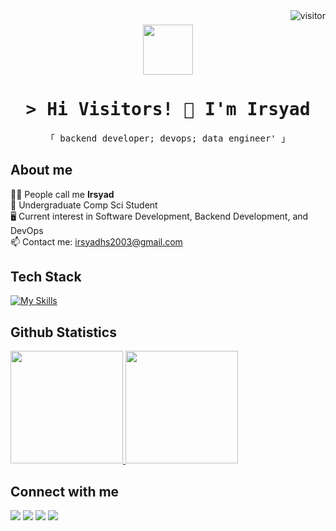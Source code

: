 <!-- **irsyadhsn/irsyadhsn** is a ✨ _special_ ✨ repository because its `README.md` (this file) appears on your GitHub profile. -->
<a href="https://komarev.com/ghpvc/?username=irsyadhsn">
  <img align="right" src="https://komarev.com/ghpvc/?username=irsyadhsn&label=Visitors&color=4A628A&style=flat-square" alt="visitor" />
</a>

<h3 align="center">
      <img src="https://images-wixmp-ed30a86b8c4ca887773594c2.wixmp.com/f/775dfae9-f9b5-46c9-bcd8-62e7d40ba177/dg8lfh5-55929960-9c91-4a44-bcc9-d8fc9c64fc01.gif?token=eyJ0eXAiOiJKV1QiLCJhbGciOiJIUzI1NiJ9.eyJzdWIiOiJ1cm46YXBwOjdlMGQxODg5ODIyNjQzNzNhNWYwZDQxNWVhMGQyNmUwIiwiaXNzIjoidXJuOmFwcDo3ZTBkMTg4OTgyMjY0MzczYTVmMGQ0MTVlYTBkMjZlMCIsIm9iaiI6W1t7InBhdGgiOiJcL2ZcLzc3NWRmYWU5LWY5YjUtNDZjOS1iY2Q4LTYyZTdkNDBiYTE3N1wvZGc4bGZoNS01NTkyOTk2MC05YzkxLTRhNDQtYmNjOS1kOGZjOWM2NGZjMDEuZ2lmIn1dXSwiYXVkIjpbInVybjpzZXJ2aWNlOmZpbGUuZG93bmxvYWQiXX0.Kb7VfIt_6RJwxqydhdmY7rzPx991X8UHJbdZbMZgA-0" width="80" height="80" />
</h3>

<div id="toc" align="center">
  <ul style="list-style: none">
    <summary>
      <h1> 
        <samp>&gt; Hi Visitors! 🖖 I'm Irsyad
       </samp>
      </h1>
    </summary>
  </ul>
</div>

<p align="center"> 
  <samp>
    「 backend developer; devops; data engineer' 」
  </samp>
</p>

## About me 
🙋‍♂️  People call me **Irsyad** <br> 
🔭  Undergraduate Comp Sci Student <br> 
🖥️  Current interest in Software Development, Backend Development, and DevOps <br> 
📫  Contact me: irsyadhs2003@gmail.com <br>

## Tech Stack
[![My Skills](https://skillicons.dev/icons?i=typescript,golang,python,postgresql,mysql,react,nextjs,nodejs,express,docker,nginx,postman,bash,git,neovim,vscode,ubuntu,linux&perline=9)](https://skillicons.dev)

## Github Statistics
<p align="left">
<a href="https://github.com/irsyadhsn">
   <img height="180em" src="https://github-readme-stats.vercel.app/api?username=irsyadhsn&show_icons=true&theme=dark&hide_border=true&rank_icon=github&count_private=true&include_all_commits=true"/>
   <img height="180em" src="https://github-readme-stats.vercel.app/api/top-langs/?username=irsyadhsn&layout=compact&theme=dark&hide_border=true&bold_text=true"/>
</a>
</p>

## Connect with me
<div align="left">
 <img href="https://www.linkedin.com/in/mirsyadhsn/" src="https://skillicons.dev/icons?i=linkedin" />
 <img href="mailto:irsyadhs2003@gmail.com" src="https://skillicons.dev/icons?i=gmail" />
 <img href="https://github.com/irsyadhsn" src="https://skillicons.dev/icons?i=github" />
 <img href="https://www.instagram.com/itsirsyad_/" src="https://skillicons.dev/icons?i=instagram" />
</div> 
